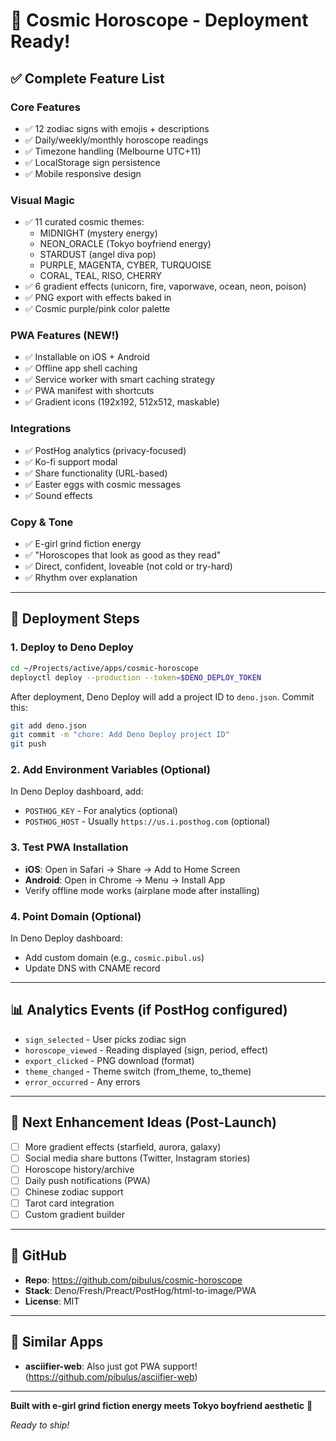 # 🔮 Cosmic Horoscope - Deployment Ready!

## ✅ Complete Feature List

### Core Features
- ✅ 12 zodiac signs with emojis + descriptions
- ✅ Daily/weekly/monthly horoscope readings
- ✅ Timezone handling (Melbourne UTC+11)
- ✅ LocalStorage sign persistence
- ✅ Mobile responsive design

### Visual Magic
- ✅ 11 curated cosmic themes:
  - MIDNIGHT (mystery energy)
  - NEON_ORACLE (Tokyo boyfriend energy)  
  - STARDUST (angel diva pop)
  - PURPLE, MAGENTA, CYBER, TURQUOISE
  - CORAL, TEAL, RISO, CHERRY
- ✅ 6 gradient effects (unicorn, fire, vaporwave, ocean, neon, poison)
- ✅ PNG export with effects baked in
- ✅ Cosmic purple/pink color palette

### PWA Features (NEW!)
- ✅ Installable on iOS + Android
- ✅ Offline app shell caching
- ✅ Service worker with smart caching strategy
- ✅ PWA manifest with shortcuts
- ✅ Gradient icons (192x192, 512x512, maskable)

### Integrations
- ✅ PostHog analytics (privacy-focused)
- ✅ Ko-fi support modal
- ✅ Share functionality (URL-based)
- ✅ Easter eggs with cosmic messages
- ✅ Sound effects

### Copy & Tone
- ✅ E-girl grind fiction energy
- ✅ "Horoscopes that look as good as they read"
- ✅ Direct, confident, loveable (not cold or try-hard)
- ✅ Rhythm over explanation

---

## 🚀 Deployment Steps

### 1. Deploy to Deno Deploy
```bash
cd ~/Projects/active/apps/cosmic-horoscope
deployctl deploy --production --token=$DENO_DEPLOY_TOKEN
```

After deployment, Deno Deploy will add a project ID to `deno.json`. Commit this:
```bash
git add deno.json
git commit -m "chore: Add Deno Deploy project ID"
git push
```

### 2. Add Environment Variables (Optional)
In Deno Deploy dashboard, add:
- `POSTHOG_KEY` - For analytics (optional)
- `POSTHOG_HOST` - Usually `https://us.i.posthog.com` (optional)

### 3. Test PWA Installation
- **iOS**: Open in Safari → Share → Add to Home Screen
- **Android**: Open in Chrome → Menu → Install App
- Verify offline mode works (airplane mode after installing)

### 4. Point Domain (Optional)
In Deno Deploy dashboard:
- Add custom domain (e.g., `cosmic.pibul.us`)
- Update DNS with CNAME record

---

## 📊 Analytics Events (if PostHog configured)
- `sign_selected` - User picks zodiac sign
- `horoscope_viewed` - Reading displayed (sign, period, effect)
- `export_clicked` - PNG download (format)
- `theme_changed` - Theme switch (from_theme, to_theme)
- `error_occurred` - Any errors

---

## 🎨 Next Enhancement Ideas (Post-Launch)
- [ ] More gradient effects (starfield, aurora, galaxy)
- [ ] Social media share buttons (Twitter, Instagram stories)
- [ ] Horoscope history/archive
- [ ] Daily push notifications (PWA)
- [ ] Chinese zodiac support
- [ ] Tarot card integration
- [ ] Custom gradient builder

---

## 📝 GitHub
- **Repo**: https://github.com/pibulus/cosmic-horoscope
- **Stack**: Deno/Fresh/Preact/PostHog/html-to-image/PWA
- **License**: MIT

---

## 🔗 Similar Apps
- **asciifier-web**: Also just got PWA support! (https://github.com/pibulus/asciifier-web)

---

**Built with e-girl grind fiction energy meets Tokyo boyfriend aesthetic** 🔮

*Ready to ship!*
